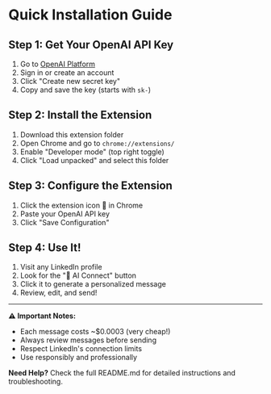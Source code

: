 # Quick Installation Guide

## Step 1: Get Your OpenAI API Key
1. Go to [OpenAI Platform](https://platform.openai.com/api-keys)
2. Sign in or create an account
3. Click "Create new secret key"
4. Copy and save the key (starts with `sk-`)

## Step 2: Install the Extension
1. Download this extension folder
2. Open Chrome and go to `chrome://extensions/`
3. Enable "Developer mode" (top right toggle)
4. Click "Load unpacked" and select this folder

## Step 3: Configure the Extension
1. Click the extension icon 🤖 in Chrome
2. Paste your OpenAI API key
3. Click "Save Configuration"

## Step 4: Use It!
1. Visit any LinkedIn profile
2. Look for the "🤖 AI Connect" button
3. Click it to generate a personalized message
4. Review, edit, and send!

---

**⚠️ Important Notes:**
- Each message costs ~$0.0003 (very cheap!)
- Always review messages before sending
- Respect LinkedIn's connection limits
- Use responsibly and professionally

**Need Help?** Check the full README.md for detailed instructions and troubleshooting. 